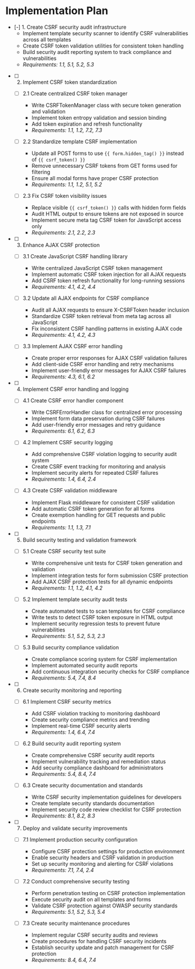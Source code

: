 # Implementation Plan

- [-] 1. Create CSRF security audit infrastructure
  - Implement template security scanner to identify CSRF vulnerabilities across all templates
  - Create CSRF token validation utilities for consistent token handling
  - Build security audit reporting system to track compliance and vulnerabilities
  - _Requirements: 1.1, 5.1, 5.2, 5.3_

- [ ] 2. Implement CSRF token standardization
  - [ ] 2.1 Create centralized CSRF token manager
    - Write CSRFTokenManager class with secure token generation and validation
    - Implement token entropy validation and session binding
    - Add token expiration and refresh functionality
    - _Requirements: 1.1, 1.2, 7.2, 7.3_

  - [ ] 2.2 Standardize template CSRF implementation
    - Update all POST forms to use `{{ form.hidden_tag() }}` instead of `{{ csrf_token() }}`
    - Remove unnecessary CSRF tokens from GET forms used for filtering
    - Ensure all modal forms have proper CSRF protection
    - _Requirements: 1.1, 1.2, 5.1, 5.2_

  - [ ] 2.3 Fix CSRF token visibility issues
    - Replace visible `{{ csrf_token() }}` calls with hidden form fields
    - Audit HTML output to ensure tokens are not exposed in source
    - Implement secure meta tag CSRF token for JavaScript access only
    - _Requirements: 2.1, 2.2, 2.3_

- [ ] 3. Enhance AJAX CSRF protection
  - [ ] 3.1 Create JavaScript CSRF handling library
    - Write centralized JavaScript CSRF token management
    - Implement automatic CSRF token injection for all AJAX requests
    - Add CSRF token refresh functionality for long-running sessions
    - _Requirements: 4.1, 4.2, 4.4_

  - [ ] 3.2 Update all AJAX endpoints for CSRF compliance
    - Audit all AJAX requests to ensure X-CSRFToken header inclusion
    - Standardize CSRF token retrieval from meta tag across all JavaScript
    - Fix inconsistent CSRF handling patterns in existing AJAX code
    - _Requirements: 4.1, 4.2, 4.3_

  - [ ] 3.3 Implement AJAX CSRF error handling
    - Create proper error responses for AJAX CSRF validation failures
    - Add client-side CSRF error handling and retry mechanisms
    - Implement user-friendly error messages for AJAX CSRF failures
    - _Requirements: 4.3, 6.1, 6.2_

- [ ] 4. Implement CSRF error handling and logging
  - [ ] 4.1 Create CSRF error handler component
    - Write CSRFErrorHandler class for centralized error processing
    - Implement form data preservation during CSRF failures
    - Add user-friendly error messages and retry guidance
    - _Requirements: 6.1, 6.2, 6.3_

  - [ ] 4.2 Implement CSRF security logging
    - Add comprehensive CSRF violation logging to security audit system
    - Create CSRF event tracking for monitoring and analysis
    - Implement security alerts for repeated CSRF failures
    - _Requirements: 1.4, 6.4, 2.4_

  - [ ] 4.3 Create CSRF validation middleware
    - Implement Flask middleware for consistent CSRF validation
    - Add automatic CSRF token generation for all forms
    - Create exemption handling for GET requests and public endpoints
    - _Requirements: 1.1, 1.3, 7.1_

- [ ] 5. Build security testing and validation framework
  - [ ] 5.1 Create CSRF security test suite
    - Write comprehensive unit tests for CSRF token generation and validation
    - Implement integration tests for form submission CSRF protection
    - Add AJAX CSRF protection tests for all dynamic endpoints
    - _Requirements: 1.1, 1.2, 4.1, 4.2_

  - [ ] 5.2 Implement template security audit tests
    - Create automated tests to scan templates for CSRF compliance
    - Write tests to detect CSRF token exposure in HTML output
    - Implement security regression tests to prevent future vulnerabilities
    - _Requirements: 5.1, 5.2, 5.3, 2.3_

  - [ ] 5.3 Build security compliance validation
    - Create compliance scoring system for CSRF implementation
    - Implement automated security audit reports
    - Add continuous integration security checks for CSRF compliance
    - _Requirements: 5.4, 7.4, 8.4_

- [ ] 6. Create security monitoring and reporting
  - [ ] 6.1 Implement CSRF security metrics
    - Add CSRF violation tracking to monitoring dashboard
    - Create security compliance metrics and trending
    - Implement real-time CSRF security alerts
    - _Requirements: 1.4, 6.4, 7.4_

  - [ ] 6.2 Build security audit reporting system
    - Create comprehensive CSRF security audit reports
    - Implement vulnerability tracking and remediation status
    - Add security compliance dashboard for administrators
    - _Requirements: 5.4, 8.4, 7.4_

  - [ ] 6.3 Create security documentation and standards
    - Write CSRF security implementation guidelines for developers
    - Create template security standards documentation
    - Implement security code review checklist for CSRF protection
    - _Requirements: 8.1, 8.2, 8.3_

- [ ] 7. Deploy and validate security improvements
  - [ ] 7.1 Implement production security configuration
    - Configure CSRF protection settings for production environment
    - Enable security headers and CSRF validation in production
    - Set up security monitoring and alerting for CSRF violations
    - _Requirements: 7.1, 7.4, 2.4_

  - [ ] 7.2 Conduct comprehensive security testing
    - Perform penetration testing on CSRF protection implementation
    - Execute security audit on all templates and forms
    - Validate CSRF protection against OWASP security standards
    - _Requirements: 5.1, 5.2, 5.3, 5.4_

  - [ ] 7.3 Create security maintenance procedures
    - Implement regular CSRF security audits and reviews
    - Create procedures for handling CSRF security incidents
    - Establish security update and patch management for CSRF protection
    - _Requirements: 8.4, 6.4, 7.4_